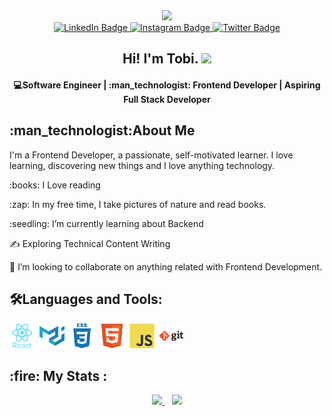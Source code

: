 
<div id="header" align="center">
  <img src="https://media.giphy.com/media/M9gbBd9nbDrOTu1Mqx/giphy.gif" width="100"/>
  <div id="badges">
    <a href="https://www.linkedin.com/in/oluwatobi-david-65534b1a5/">
      <img src="https://img.shields.io/badge/LinkedIn-blue?style=for-the-badge&logo=linkedin&logoColor=white" alt="LinkedIn Badge"/>
    </a>
    <a href="https://www.instagram.com/that.tobitech/">
      <img src="https://img.shields.io/badge/Instagram-red?style=for-the-badge&logo=instagram&logoColor=white" alt="Instagram Badge"/>
    </a>
    <a href="https://twitter.com/OluwatobiDave">
      <img src="https://img.shields.io/badge/Twitter-blue?style=for-the-badge&logo=twitter&logoColor=white" alt="Twitter Badge"/>
    </a>
  </div>
  
  <div>
    <h2>Hi! I'm Tobi.
      <img src="https://media.giphy.com/media/hvRJCLFzcasrR4ia7z/giphy.gif" width="30px"/>
    </h2>
    <h4> 💻Software Engineer | :man_technologist: Frontend Developer | Aspiring Full Stack Developer<h4>
    
  </div>
</div>

<div id="about">
  <h2>:man_technologist:About Me</h2>
  
  <p> I'm a Frontend Developer, a passionate, self-motivated learner. I love learning, discovering new things and I love anything technology.</p>
  
  <p>:books: I Love reading</p>
  
  <p>:zap: In my free time, I take pictures of nature and read books.</p>
  
  <p>:seedling: I’m currently learning about Backend</p>
  
  <p>✍ Exploring Technical Content Writing </p>
  
  <p>👯 I’m looking to collaborate on anything related with Frontend Development.</p>
  
</div>

<div id="tools">
  <h2>🛠Languages and Tools:</h2>
  
  <div>
    <img src="https://github.com/devicons/devicon/blob/master/icons/react/react-original-wordmark.svg" title="React" alt="React" width="40" height="40"/>&nbsp;
    <img src="https://github.com/devicons/devicon/blob/master/icons/materialui/materialui-original.svg" title="Material UI" alt="Material UI" width="40" height="40"/>&nbsp;
    <img src="https://github.com/devicons/devicon/blob/master/icons/css3/css3-plain-wordmark.svg"  title="CSS3" alt="CSS" width="40" height="40"/>&nbsp;
    <img src="https://github.com/devicons/devicon/blob/master/icons/html5/html5-original.svg" title="HTML5" alt="HTML" width="40" height="40"/>&nbsp;
    <img src="https://github.com/devicons/devicon/blob/master/icons/javascript/javascript-original.svg" title="JavaScript" alt="JavaScript" width="40" height="40"/>&nbsp;
    <img src="https://github.com/devicons/devicon/blob/master/icons/git/git-original-wordmark.svg" title="Git" **alt="Git" width="40" height="40"/>
  </div>
</div>

<div>
  <h2>:fire: My Stats :</h2> 
  <div align='center'>
    <a href="https://github.com/mmpacker/github-readme-stats">
      <img height=200 src="https://github-readme-stats.vercel.app/api?username=EbvidPro&theme=dark&show_icons=true" />
    </a>&nbsp&nbsp
<!--     <a href="https://git.io/streak-stats">
      <img height=200 src="http://github-readme-streak-stats.herokuapp.com?user=EbvidPro&theme=dark" />
    </a>&nbsp&nbsp -->
    <a href="https://github.com/mmpacker/github-readme-stats">
      <img height=200 src="https://github-readme-stats.vercel.app/api/top-langs/?username=EbvidPro&theme=dark" />
    </a>
  </div>
</div>

